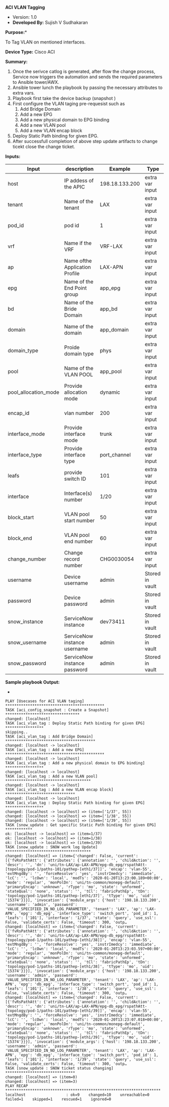 
**ACI VLAN Tagging**

- Version: 1.0
- **Developed By:** Sujish V Sudhakaran


**Purpose:***

To Tag VLAN on mentioned interfaces. 

**Device Type:** Cisco ACI



**Summary:**

  1. Once the serivce catlog is generated, after flow the change process, Service now triggers the automation and sends the required parameters to Ansible tower/AWX.
  2. Ansible tower lunch the playbook by passing the necessary attributes to extra vars.
  3. Playbook first take the device backup (snapshot )
  4. First configure the VLAN taging pre-requesist such as 
      1. Add Bridge Domain
      2. Add a new EPG
      3. Add a new physical domain to EPG binding
      4. Add a new VLAN pool
      5. Add a new VLAN encap block
  5. Deploy Static Path binding for given EPG.
  6. After successfull completion of above step update artifacts to change ticekt close the change ticket.

**Inputs:**

| Input                | description                    | Example        | Type            |
|----------------------|--------------------------------|----------------|-----------------|
| host                 | IP addess of the APIC          | 198.18.133.200 | extra var input |
| tenant               | Name of the tenant             | LAX            | extra var input |
| pod_id               | pod id                         | 1              | extra var input |
| vrf                  | Name if the VRF                | VRF-LAX        | extra var input |
| ap                   | Name ofthe Application Profile | LAX-APN        | extra var input |
| epg                  | Name of the End Point group    | app_epg        | extra var input |
| bd                   | Name of the Bride Domain       | app_bd         | extra var input |
| domain               | Name of the domain             | app_domain     | extra var input |
| domain_type          | Proide domain type             | phys           | extra var input |
| pool                 | Name of the VLAN POOL          | app_pool       | extra var input |
| pool_allocation_mode | Provide allocation mode        | dynamic        | extra var input |
| encap_id             | vlan number                    | 200            | extra var input |
| interface_mode       | Provide interface mode         | trunk          | extra var input |
| interface_type       | Provide interface type         | port_channel   | extra var input |
| leafs                | provide switch ID              | 101            | extra var input |
| interface            | Interface(s) number            | 1/20           | extra var input |
| block_start          | VLAN pool start number         | 50             | extra var input |
| block_end            | VLAN pool end number           | 60             | extra var input |
| change_number        | Change record number           | CHG0030054     | extra var input |
| username             | Device username                | admin          | Stored in vault |
| password             | Device password                | admin          | Stored in vault |
| snow_instance        | ServiceNow instance            | dev73411       | Stored in vault |
| snow_username        | ServiceNow instance username   | admin          | Stored in vault |
| snow_password        | ServiceNow instance password   | admin          | Stored in vault |

**Sample playbook Output:**

*
```
PLAY [Usecases for ACI VLAN taging] ********************************************
TASK [aci_config_snapshot : Create a Snapshot] *********************************
changed: [localhost]
TASK [aci_vlan_tag : Deploy Static Path binding for given EPG] *****************
skipping..
TASK [aci_vlan_tag : Add Bridge Domain] ****************************************
changed: [localhost -> localhost]
TASK [aci_vlan_tag : Add a new EPG] ********************************************
changed: [localhost -> localhost]
TASK [aci_vlan_tag : Add a new physical domain to EPG binding] *****************
changed: [localhost -> localhost]
TASK [aci_vlan_tag : Add a new VLAN pool] **************************************
changed: [localhost -> localhost]
TASK [aci_vlan_tag : Add a new VLAN encap block] *******************************
changed: [localhost -> localhost]
TASK [aci_vlan_tag : Deploy Static Path binding for given EPG] *****************
changed: [localhost -> localhost] => (item=['1/37', 55])
changed: [localhost -> localhost] => (item=['1/38', 55])
changed: [localhost -> localhost] => (item=['1/39', 55])
TASK [snow_update : Get specific Static Path binding for given EPG] ************
ok: [localhost -> localhost] => (item=1/37)
ok: [localhost -> localhost] => (item=1/38)
ok: [localhost -> localhost] => (item=1/39)
TASK [snow_update : SNOW work log Update] **************************************
changed: [localhost] => (item={'changed': False, 'current': [{'fvRsPathAtt': {'attributes': {'annotation': '', 'childAction': '', 'descr': '', 'dn': 'uni/tn-LAX/ap-LAX-APN/epg-db_epg/rspathAtt-[topology/pod-1/paths-101/pathep-[eth1/37]]', 'encap': 'vlan-55', 'extMngdBy': '', 'forceResolve': 'yes', 'instrImedcy': 'immediate', 'lcC': '', 'lcOwn': 'local', 'modTs': '2020-01-20T13:23:00.189+00:00', 'mode': 'regular', 'monPolDn': 'uni/tn-common/monepg-default', 'primaryEncap': 'unknown', 'rType': 'mo', 'state': 'unformed', 'stateQual': 'none', 'status': '', 'tCl': 'fabricPathEp', 'tDn': 'topology/pod-1/paths-101/pathep-[eth1/37]', 'tType': 'mo', 'uid': '15374'}}}], 'invocation': {'module_args': {'host': '198.18.133.200', 'username': 'admin', 'password': 'VALUE_SPECIFIED_IN_NO_LOG_PARAMETER', 'tenant': 'LAX', 'ap': 'LAX-APN', 'epg': 'db_epg', 'interface_type': 'switch_port', 'pod_id': 1, 'leafs': ['101'], 'interface': '1/37', 'state': 'query', 'use_ssl': False, 'validate_certs': False, 'timeout': 300, 'outp…
changed: [localhost] => (item={'changed': False, 'current': [{'fvRsPathAtt': {'attributes': {'annotation': '', 'childAction': '', 'descr': '', 'dn': 'uni/tn-LAX/ap-LAX-APN/epg-db_epg/rspathAtt-[topology/pod-1/paths-101/pathep-[eth1/38]]', 'encap': 'vlan-55', 'extMngdBy': '', 'forceResolve': 'yes', 'instrImedcy': 'immediate', 'lcC': '', 'lcOwn': 'local', 'modTs': '2020-01-20T13:23:03.597+00:00', 'mode': 'regular', 'monPolDn': 'uni/tn-common/monepg-default', 'primaryEncap': 'unknown', 'rType': 'mo', 'state': 'unformed', 'stateQual': 'none', 'status': '', 'tCl': 'fabricPathEp', 'tDn': 'topology/pod-1/paths-101/pathep-[eth1/38]', 'tType': 'mo', 'uid': '15374'}}}], 'invocation': {'module_args': {'host': '198.18.133.200', 'username': 'admin', 'password': 'VALUE_SPECIFIED_IN_NO_LOG_PARAMETER', 'tenant': 'LAX', 'ap': 'LAX-APN', 'epg': 'db_epg', 'interface_type': 'switch_port', 'pod_id': 1, 'leafs': ['101'], 'interface': '1/38', 'state': 'query', 'use_ssl': False, 'validate_certs': False, 'timeout': 300, 'outp…
changed: [localhost] => (item={'changed': False, 'current': [{'fvRsPathAtt': {'attributes': {'annotation': '', 'childAction': '', 'descr': '', 'dn': 'uni/tn-LAX/ap-LAX-APN/epg-db_epg/rspathAtt-[topology/pod-1/paths-101/pathep-[eth1/39]]', 'encap': 'vlan-55', 'extMngdBy': '', 'forceResolve': 'yes', 'instrImedcy': 'immediate', 'lcC': '', 'lcOwn': 'local', 'modTs': '2020-01-20T13:23:07.018+00:00', 'mode': 'regular', 'monPolDn': 'uni/tn-common/monepg-default', 'primaryEncap': 'unknown', 'rType': 'mo', 'state': 'unformed', 'stateQual': 'none', 'status': '', 'tCl': 'fabricPathEp', 'tDn': 'topology/pod-1/paths-101/pathep-[eth1/39]', 'tType': 'mo', 'uid': '15374'}}}], 'invocation': {'module_args': {'host': '198.18.133.200', 'username': 'admin', 'password': 'VALUE_SPECIFIED_IN_NO_LOG_PARAMETER', 'tenant': 'LAX', 'ap': 'LAX-APN', 'epg': 'db_epg', 'interface_type': 'switch_port', 'pod_id': 1, 'leafs': ['101'], 'interface': '1/39', 'state': 'query', 'use_ssl': False, 'validate_certs': False, 'timeout': 300, 'outp…
TASK [snow_update : SNOW ticket status changing] *******************************
changed: [localhost] => (item=0)
changed: [localhost] => (item=3)
PLAY RECAP *********************************************************************
localhost                  : ok=9    changed=10    unreachable=0    failed=1    skipped=1    rescued=1    ignored=0   
```

